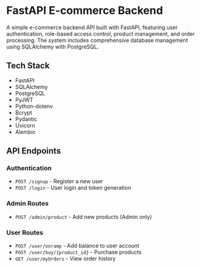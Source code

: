# FastAPI E-commerce Backend

A simple e-commerce backend API built with FastAPI, featuring user authentication, role-based access control, product management, and order processing. The system includes comprehensive database management using SQLAlchemy with PostgreSQL.

## Tech Stack

- FastAPI
- SQLAlchemy
- PostgreSQL
- PyJWT
- Python-dotenv
- Bcrypt
- Pydantic
- Uvicorn
- Alembic


## API Endpoints

### Authentication
- `POST /signup` - Register a new user
- `POST /login` - User login and token generation

### Admin Routes
- `POST /admin/product` - Add new products (Admin only)

### User Routes
- `POST /user/onramp` - Add balance to user account
- `POST /user/buy/{product_id}` - Purchase products
- `GET /user/myOrders` - View order history